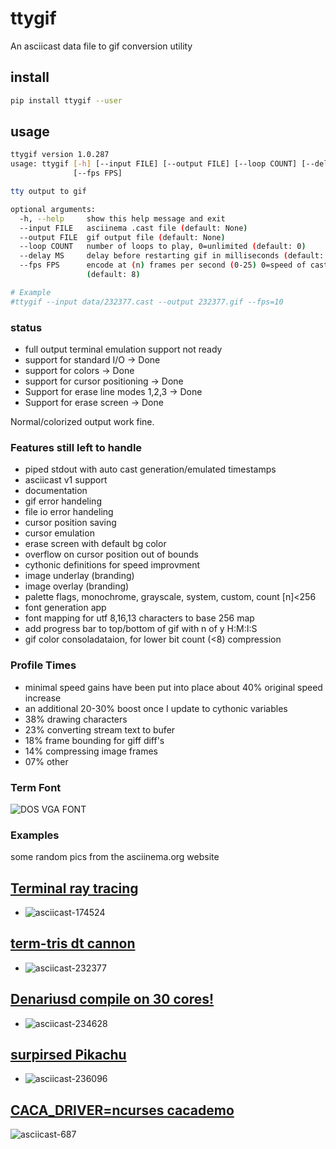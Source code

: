# ttygif

An asciicast data file to gif conversion utility

## install

```bash
pip install ttygif --user
```

## usage
```bash
ttygif version 1.0.287
usage: ttygif [-h] [--input FILE] [--output FILE] [--loop COUNT] [--delay MS]
              [--fps FPS]

tty output to gif

optional arguments:
  -h, --help     show this help message and exit
  --input FILE   asciinema .cast file (default: None)
  --output FILE  gif output file (default: None)
  --loop COUNT   number of loops to play, 0=unlimited (default: 0)
  --delay MS     delay before restarting gif in milliseconds (default: 1000)
  --fps FPS      encode at (n) frames per second (0-25) 0=speed of cast file
                 (default: 8)

# Example
#ttygif --input data/232377.cast --output 232377.gif --fps=10

```

### status

- full output terminal emulation support not ready
- support for standard I/O -> Done
- support for colors -> Done
- support for cursor positioning -> Done
- Support for erase line modes 1,2,3 -> Done
- Support for erase screen  -> Done

Normal/colorized output work fine.

### Features still left to handle

- piped stdout with auto cast generation/emulated timestamps
- asciicast v1 support
- documentation
- gif error handeling
- file io error handeling
- cursor position saving
- cursor emulation
- erase screen with default bg color
- overflow on cursor position out of bounds
- cythonic definitions for speed improvment
- image underlay (branding)
- image overlay (branding)
- palette flags, monochrome,  grayscale, system, custom, count [n]<256
- font generation app
- font mapping for utf 8,16,13 characters to base 256 map
- add progress bar to top/bottom of gif with n of y H:M:I:S
- gif color consoladataion, for lower bit count (<8) compression 

### Profile Times

- minimal speed gains have been put into place about 40% original speed increase
- an additional 20-30% boost once I update to cythonic variables
- 38% drawing characters
- 23% converting stream text to bufer
- 18% frame bounding for giff diff's
- 14% compressing image frames
- 07% other

### Term Font 

![DOS VGA FONT](https://raw.githubusercontent.com/chris17453/ttygif/master/data/VGA_8x19font.gif)

### Examples
some random pics from the asciinema.org website

## [Terminal ray tracing](https://asciinema.org/a/174524)
- ![asciicast-174524](https://raw.githubusercontent.com/chris17453/ttygif/master/examples/encode/174524.gif)

## [term-tris dt cannon](https://asciinema.org/a/232377)
- ![asciicast-232377](https://raw.githubusercontent.com/chris17453/ttygif/master/examples/encode/232377-natural.gif)

## [Denariusd compile on 30 cores!](https://asciinema.org/a/234628)
- ![asciicast-234628](https://raw.githubusercontent.com/chris17453/ttygif/master/examples/encode/234628.gif)

## [surpirsed Pikachu](https://asciinema.org/a/236096)
- ![asciicast-236096](https://raw.githubusercontent.com/chris17453/ttygif/master/examples/encode/236096.gif)

## [CACA_DRIVER=ncurses cacademo](https://asciinema.org/a/687)
![asciicast-687](https://raw.githubusercontent.com/chris17453/ttygif/master/examples/encode/687.gif)
